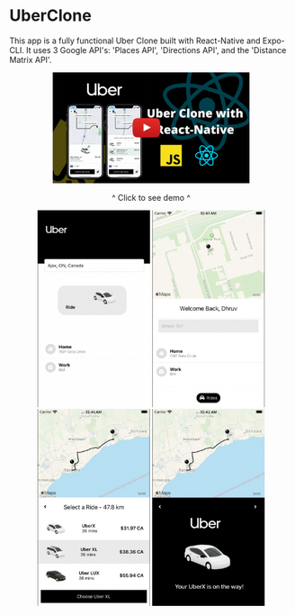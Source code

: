 # UberClone

This app is a fully functional Uber Clone built with React-Native and Expo-CLI. It uses 3 Google API's: 'Places API', 'Directions API', and the 'Distance Matrix API'.

<div align="center">
  <a href="https://youtu.be/jOEit8_bcqw"><img src="demo.png" width="350" title="Uber Clone Demo"></a>
  <p>^ Click to see demo ^</p>
  <img src="Home.png" height="350" width="200">
  <img src="Destination-Input.png" height="350" width="200">
  <img src="RideOptions.png" height="350" width="200">
  <img src="Confirmation.png" height="350" width="200">
</div>




